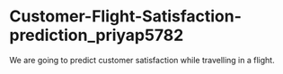 # Customer-Flight-Satisfaction-prediction_priyap5782
We are going to predict customer satisfaction while travelling in a flight.
